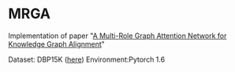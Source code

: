 # MRGA

Implementation of paper "[A Multi-Role Graph Attention Network for Knowledge Graph Alignment](https://ieeexplore.ieee.org/document/9533889)"

Dataset: DBP15K ([here](https://paperswithcode.com/sota/entity-alignment-on-dbp15k-ja-en))
Environment:Pytorch 1.6
